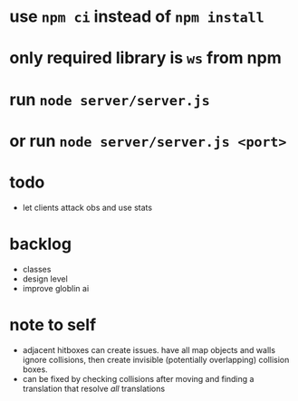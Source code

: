 # use `npm ci` instead of `npm install`
# only required library is `ws` from npm
# run `node server/server.js`
# or run `node server/server.js <port>`

# todo
- let clients attack obs and use stats

# backlog
- classes
- design level
- improve globlin ai

# note to self
- adjacent hitboxes can create issues. have all map objects and walls ignore collisions, then create invisible (potentially overlapping) collision boxes.
- can be fixed by checking collisions after moving and finding a translation that resolve *all* translations